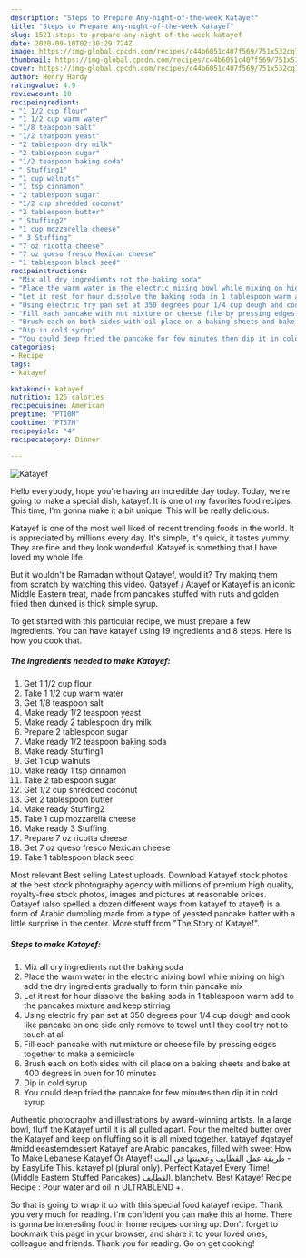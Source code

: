 ```yaml
---
description: "Steps to Prepare Any-night-of-the-week Katayef"
title: "Steps to Prepare Any-night-of-the-week Katayef"
slug: 1521-steps-to-prepare-any-night-of-the-week-katayef
date: 2020-09-10T02:30:29.724Z
image: https://img-global.cpcdn.com/recipes/c44b6051c407f569/751x532cq70/katayef-recipe-main-photo.jpg
thumbnail: https://img-global.cpcdn.com/recipes/c44b6051c407f569/751x532cq70/katayef-recipe-main-photo.jpg
cover: https://img-global.cpcdn.com/recipes/c44b6051c407f569/751x532cq70/katayef-recipe-main-photo.jpg
author: Henry Hardy
ratingvalue: 4.9
reviewcount: 10
recipeingredient:
- "1 1/2 cup flour"
- "1 1/2 cup warm water"
- "1/8 teaspoon salt"
- "1/2 teaspoon yeast"
- "2 tablespoon dry milk"
- "2 tablespoon sugar"
- "1/2 teaspoon baking soda"
- " Stuffing1"
- "1 cup walnuts"
- "1 tsp cinnamon"
- "2 tablespoon sugar"
- "1/2 cup shredded coconut"
- "2 tablespoon butter"
- " Stuffing2"
- "1 cup mozzarella cheese"
- " 3 Stuffing"
- "7 oz ricotta cheese"
- "7 oz queso fresco Mexican cheese"
- "1 tablespoon black seed"
recipeinstructions:
- "Mix all dry ingredients not the baking soda"
- "Place the warm water in the electric mixing bowl while mixing on high add the dry ingredients gradually to form thin pancake mix"
- "Let it rest for hour dissolve the baking soda in 1 tablespoon warm add to the pancakes mixture and keep stirring"
- "Using electric fry pan set at 350 degrees pour 1/4 cup dough and cook like pancake on one side only remove to towel until they cool try not to touch at all"
- "Fill each pancake with nut mixture or cheese file by pressing edges together to make a semicircle"
- "Brush each on both sides with oil place on a baking sheets and bake at 400 degrees in oven for 10 minutes"
- "Dip in cold syrup"
- "You could deep fried the pancake for few minutes then dip it in cold syrup"
categories:
- Recipe
tags:
- katayef

katakunci: katayef 
nutrition: 126 calories
recipecuisine: American
preptime: "PT10M"
cooktime: "PT57M"
recipeyield: "4"
recipecategory: Dinner

---
```



![Katayef](https://img-global.cpcdn.com/recipes/c44b6051c407f569/751x532cq70/katayef-recipe-main-photo.jpg)

Hello everybody, hope you're having an incredible day today. Today, we're going to make a special dish, katayef. It is one of my favorites food recipes. This time, I'm gonna make it a bit unique. This will be really delicious.

Katayef is one of the most well liked of recent trending foods in the world. It is appreciated by millions every day. It's simple, it's quick, it tastes yummy. They are fine and they look wonderful. Katayef is something that I have loved my whole life.

But it wouldn&#39;t be Ramadan without Qatayef, would it? Try making them from scratch by watching this video. Qatayef / Atayef or Katayef is an iconic Middle Eastern treat, made from pancakes stuffed with nuts and golden fried then dunked is thick simple syrup.


To get started with this particular recipe, we must prepare a few ingredients. You can have katayef using 19 ingredients and 8 steps. Here is how you cook that.

<!--inarticleads1-->

##### The ingredients needed to make Katayef:

1. Get 1 1/2 cup flour
1. Take 1 1/2 cup warm water
1. Get 1/8 teaspoon salt
1. Make ready 1/2 teaspoon yeast
1. Make ready 2 tablespoon dry milk
1. Prepare 2 tablespoon sugar
1. Make ready 1/2 teaspoon baking soda
1. Make ready  Stuffing1
1. Get 1 cup walnuts
1. Make ready 1 tsp cinnamon
1. Take 2 tablespoon sugar
1. Get 1/2 cup shredded coconut
1. Get 2 tablespoon butter
1. Make ready  Stuffing2
1. Take 1 cup mozzarella cheese
1. Make ready  3 Stuffing
1. Prepare 7 oz ricotta cheese
1. Get 7 oz queso fresco Mexican cheese
1. Take 1 tablespoon black seed


Most relevant Best selling Latest uploads. Download Katayef stock photos at the best stock photography agency with millions of premium high quality, royalty-free stock photos, images and pictures at reasonable prices. Qatayef (also spelled a dozen different ways from katayef to atayef) is a form of Arabic dumpling made from a type of yeasted pancake batter with a little surprise in the center. More stuff from &#34;The Story of Katayef&#34;. 

<!--inarticleads2-->

##### Steps to make Katayef:

1. Mix all dry ingredients not the baking soda
1. Place the warm water in the electric mixing bowl while mixing on high add the dry ingredients gradually to form thin pancake mix
1. Let it rest for hour dissolve the baking soda in 1 tablespoon warm add to the pancakes mixture and keep stirring
1. Using electric fry pan set at 350 degrees pour 1/4 cup dough and cook like pancake on one side only remove to towel until they cool try not to touch at all
1. Fill each pancake with nut mixture or cheese file by pressing edges together to make a semicircle
1. Brush each on both sides with oil place on a baking sheets and bake at 400 degrees in oven for 10 minutes
1. Dip in cold syrup
1. You could deep fried the pancake for few minutes then dip it in cold syrup


Authentic photography and illustrations by award-winning artists. In a large bowl, fluff the Katayef until it is all pulled apart. Pour the melted butter over the Katayef and keep on fluffing so it is all mixed together. katayef #qatayef #middleeasterndessert Katayef are Arabic pancakes, filled with sweet How To Make Lebanese Katayef Or Atayef! طريقة عمل القطايف وعجينتها في البيت - by EasyLife This. katayef pl (plural only). Perfect Katayef Every Time! (Middle Eastern Stuffed Pancakes) القطايف. blanchetv. Best Katayef Recipe Recipe : Pour water and oil in ULTRABLEND +. 

So that is going to wrap it up with this special food katayef recipe. Thank you very much for reading. I'm confident you can make this at home. There is gonna be interesting food in home recipes coming up. Don't forget to bookmark this page in your browser, and share it to your loved ones, colleague and friends. Thank you for reading. Go on get cooking!

